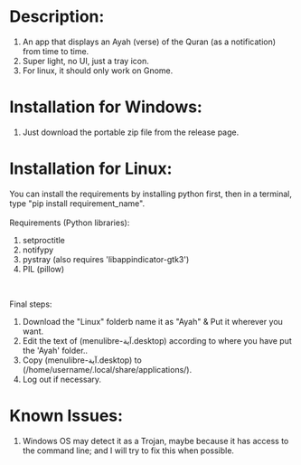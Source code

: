 # Description:
1) An app that displays an Ayah (verse) of the Quran (as a notification) from time to time.
2) Super light, no UI, just a tray icon.
3) For linux, it should only work on Gnome.

# Installation for Windows:
1) Just download the portable zip file from the release page.

# Installation for Linux:
You can install the requirements by installing python first, then in a terminal, type "pip install requirement_name". <br> <br>
Requirements (Python libraries): <br>
1) setproctitle
2) notifypy
3) pystray (also requires 'libappindicator-gtk3')
4) PIL (pillow)
<br>


Final steps: <br>
1) Download the "Linux" folderb name it as "Ayah" & Put it wherever you want.
2) Edit the text of (menulibre-آية.desktop) according to where you have put the 'Ayah' folder..
3) Copy (menulibre-آية.desktop) to (/home/username/.local/share/applications/).
4) Log out if necessary. <br>

# Known Issues:
1) Windows OS may detect it as a Trojan, maybe because it has access to the command line; and I will try to fix this when possible.

